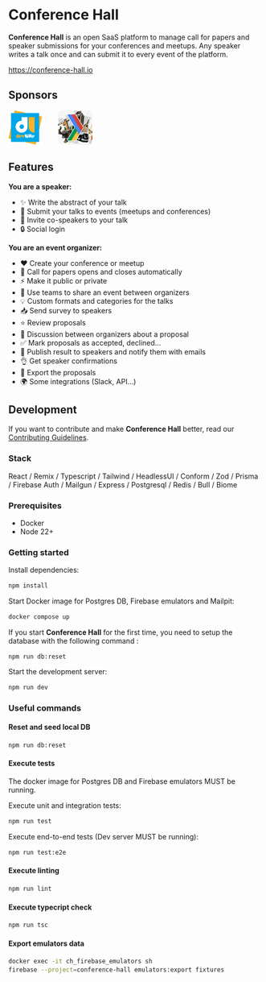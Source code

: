 # Conference Hall

**Conference Hall** is an open SaaS platform to manage call for papers and speaker submissions for your conferences and meetups. Any speaker writes a talk once and can submit it to every event of the platform.

https://conference-hall.io

## Sponsors

[<img  src="./docs/sponsors/devlille.svg" alt="DevLille logo" height="68"/>](https://devlille.fr)&nbsp;&nbsp;&nbsp;&nbsp;&nbsp;&nbsp;&nbsp;&nbsp;[<img src="./docs/sponsors/gdgnantes.png" alt="GDG Nantes logo" height="68"/>](https://gdgnantes.com)

## Features

**You are a speaker:**

- ✨ Write the abstract of your talk
- 🚀 Submit your talks to events (meetups and conferences)
- 🤝 Invite co-speakers to your talk
- 🔒 Social login

**You are an event organizer:**

- ❤️ Create your conference or meetup
- 📣 Call for papers opens and closes automatically
- ⚡️ Make it public or private
- 👥 Use teams to share an event between organizers
- 💡 Custom formats and categories for the talks
- 📥 Send survey to speakers
- ⭐️ Review proposals
- 💬 Discussion between organizers about a proposal
- ✅ Mark proposals as accepted, declined...
- 💌 Publish result to speakers and notify them with emails
- 👌 Get speaker confirmations
- 📃 Export the proposals
- 🌍 Some integrations (Slack, API...)

## Development

If you want to contribute and make **Conference Hall** better, read our [Contributing Guidelines](./docs/contributing.md).

### Stack

React / Remix / Typescript / Tailwind / HeadlessUI / Conform / Zod / Prisma / Firebase Auth / Mailgun / Express / Postgresql / Redis / Bull / Biome

### Prerequisites

- Docker
- Node 22+

### Getting started

Install dependencies:

```sh
npm install
```

Start Docker image for Postgres DB, Firebase emulators and Mailpit:

```sh
docker compose up
```

If you start **Conference Hall** for the first time, you need to setup the database with the following command :

```shell
npm run db:reset
```

Start the development server:

```sh
npm run dev
```

### Useful commands

#### Reset and seed local DB

```sh
npm run db:reset
```

#### Execute tests

The docker image for Postgres DB and Firebase emulators MUST be running.

Execute unit and integration tests:

```sh
npm run test
```

Execute end-to-end tests (Dev server MUST be running):

```sh
npm run test:e2e
```

#### Execute linting

```sh
npm run lint
```

#### Execute typecript check

```sh
npm run tsc
```

#### Export emulators data

```sh
docker exec -it ch_firebase_emulators sh
firebase --project=conference-hall emulators:export fixtures
```
